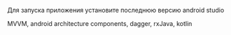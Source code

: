 
Для запуска приложения установите последнюю версию android studio

MVVM, android architecture components, dagger, rxJava, kotlin


